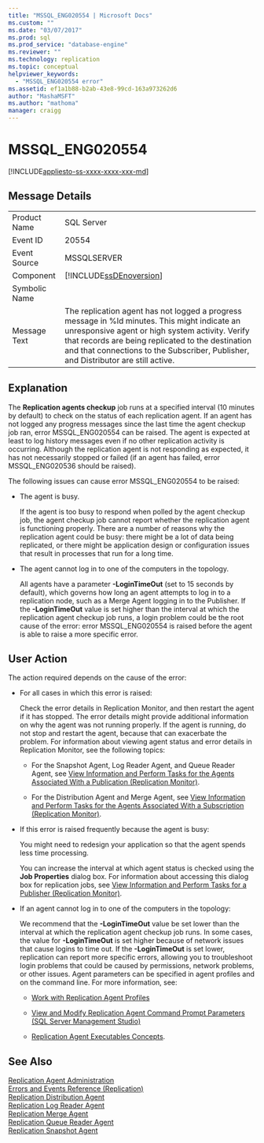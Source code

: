 ```yaml
---
title: "MSSQL_ENG020554 | Microsoft Docs"
ms.custom: ""
ms.date: "03/07/2017"
ms.prod: sql
ms.prod_service: "database-engine"
ms.reviewer: ""
ms.technology: replication
ms.topic: conceptual
helpviewer_keywords: 
  - "MSSQL_ENG020554 error"
ms.assetid: ef1a1b88-b2ab-43e8-99cd-163a973262d6
author: "MashaMSFT"
ms.author: "mathoma"
manager: craigg
---
```

# MSSQL_ENG020554
[!INCLUDE[appliesto-ss-xxxx-xxxx-xxx-md](../../includes/appliesto-ss-xxxx-xxxx-xxx-md.md)]
    
## Message Details  
  
|||  
|-|-|  
|Product Name|SQL Server|  
|Event ID|20554|  
|Event Source|MSSQLSERVER|  
|Component|[!INCLUDE[ssDEnoversion](../../includes/ssdenoversion-md.md)]|  
|Symbolic Name||  
|Message Text|The replication agent has not logged a progress message in %ld minutes. This might indicate an unresponsive agent or high system activity. Verify that records are being replicated to the destination and that connections to the Subscriber, Publisher, and Distributor are still active.|  
  
## Explanation  
 The **Replication agents checkup** job runs at a specified interval (10 minutes by default) to check on the status of each replication agent. If an agent has not logged any progress messages since the last time the agent checkup job ran, error MSSQL_ENG020554 can be raised. The agent is expected at least to log history messages even if no other replication activity is occurring. Although the replication agent is not responding as expected, it has not necessarily stopped or failed (if an agent has failed, error MSSQL_ENG020536 should be raised).  
  
 The following issues can cause error MSSQL_ENG020554 to be raised:  
  
-   The agent is busy.  
  
     If the agent is too busy to respond when polled by the agent checkup job, the agent checkup job cannot report whether the replication agent is functioning properly. There are a number of reasons why the replication agent could be busy: there might be a lot of data being replicated, or there might be application design or configuration issues that result in processes that run for a long time.  
  
-   The agent cannot log in to one of the computers in the topology.  
  
     All agents have a parameter **-LoginTimeOut** (set to 15 seconds by default), which governs how long an agent attempts to log in to a replication node, such as a Merge Agent logging in to the Publisher. If the **-LoginTimeOut** value is set higher than the interval at which the replication agent checkup job runs, a login problem could be the root cause of the error: error MSSQL_ENG020554 is raised before the agent is able to raise a more specific error.  
  
## User Action  
 The action required depends on the cause of the error:  
  
-   For all cases in which this error is raised:  
  
     Check the error details in Replication Monitor, and then restart the agent if it has stopped. The error details might provide additional information on why the agent was not running properly. If the agent is running, do not stop and restart the agent, because that can exacerbate the problem. For information about viewing agent status and error details in Replication Monitor, see the following topics:  
  
    -   For the Snapshot Agent, Log Reader Agent, and Queue Reader Agent, see [View Information and Perform Tasks for the Agents Associated With a Publication &#40;Replication Monitor&#41;](../../relational-databases/replication/monitor/view-information-and-perform-tasks-for-publication-agents.md).  
  
    -   For the Distribution Agent and Merge Agent, see [View Information and Perform Tasks for the Agents Associated With a Subscription &#40;Replication Monitor&#41;](../../relational-databases/replication/monitor/view-information-and-perform-tasks-for-subscription-agents.md).  
  
-   If this error is raised frequently because the agent is busy:  
  
     You might need to redesign your application so that the agent spends less time processing.  
  
     You can increase the interval at which agent status is checked using the **Job Properties** dialog box. For information about accessing this dialog box for replication jobs, see [View Information and Perform Tasks for a Publisher &#40;Replication Monitor&#41;](../../relational-databases/replication/monitor/view-information-and-perform-tasks-for-a-publisher-replication-monitor.md).  
  
-   If an agent cannot log in to one of the computers in the topology:  
  
     We recommend that the **-LoginTimeOut** value be set lower than the interval at which the replication agent checkup job runs. In some cases, the value for **-LoginTimeOut** is set higher because of network issues that cause logins to time out. If the **-LoginTimeOut** is set lower, replication can report more specific errors, allowing you to troubleshoot login problems that could be caused by permissions, network problems, or other issues. Agent parameters can be specified in agent profiles and on the command line. For more information, see:  
  
    -   [Work with Replication Agent Profiles](../../relational-databases/replication/agents/work-with-replication-agent-profiles.md)  
  
    -   [View and Modify Replication Agent Command Prompt Parameters &#40;SQL Server Management Studio&#41;](../../relational-databases/replication/agents/view-and-modify-replication-agent-command-prompt-parameters.md)  
  
    -   [Replication Agent Executables Concepts](../../relational-databases/replication/concepts/replication-agent-executables-concepts.md).  
  
## See Also  
 [Replication Agent Administration](../../relational-databases/replication/agents/replication-agent-administration.md)   
 [Errors and Events Reference &#40;Replication&#41;](../../relational-databases/replication/errors-and-events-reference-replication.md)   
 [Replication Distribution Agent](../../relational-databases/replication/agents/replication-distribution-agent.md)   
 [Replication Log Reader Agent](../../relational-databases/replication/agents/replication-log-reader-agent.md)   
 [Replication Merge Agent](../../relational-databases/replication/agents/replication-merge-agent.md)   
 [Replication Queue Reader Agent](../../relational-databases/replication/agents/replication-queue-reader-agent.md)   
 [Replication Snapshot Agent](../../relational-databases/replication/agents/replication-snapshot-agent.md)  
  
  
